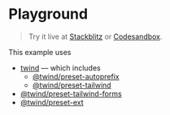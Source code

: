 # Playground

> Try it live at [Stackblitz](https://stackblitz.com/fork/github/tw-in-js/twind/tree/next/examples/playground) or [Codesandbox](https://githubbox.com/tw-in-js/twind/tree/next/examples/playground).

This example uses

- [twind](https://github.com/tw-in-js/twind/tree/next/packages/twind) — which includes
  - [@twind/preset-autoprefix](https://github.com/tw-in-js/twind/tree/next/packages/preset-autoprefix)
  - [@twind/preset-tailwind](https://github.com/tw-in-js/twind/tree/next/packages/preset-tailwind)
- [@twind/preset-tailwind-forms](https://github.com/tw-in-js/twind/tree/next/packages/preset-tailwind-forms)
- [@twind/preset-ext](https://github.com/tw-in-js/twind/tree/next/packages/preset-ext)
